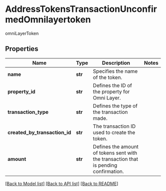 # AddressTokensTransactionUnconfirmedOmnilayertoken

omniLayerToken

## Properties
Name | Type | Description | Notes
------------ | ------------- | ------------- | -------------
**name** | **str** | Specifies the name of the token. | 
**property_id** | **str** | Defines the ID of the property for Omni Layer. | 
**transaction_type** | **str** | Defines the type of the transaction made. | 
**created_by_transaction_id** | **str** | The transaction ID used to create the token. | 
**amount** | **str** | Defines the amount of tokens sent with the transaction that is pending confirmation. | 

[[Back to Model list]](../README.md#documentation-for-models) [[Back to API list]](../README.md#documentation-for-api-endpoints) [[Back to README]](../README.md)


